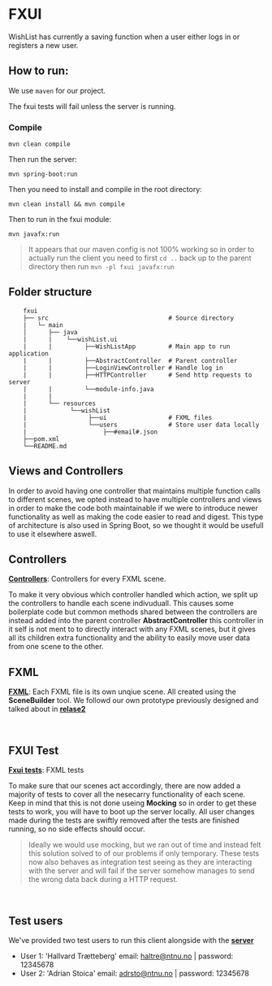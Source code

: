 # FXUI

WishList has currently a saving function when a user either logs in or registers a new user.

## How to run:

We use `maven` for our project.

The fxui tests will fail unless the server is running.

### Compile

`mvn clean compile`

Then run the server:

`mvn spring-boot:run`

Then you need to install and compile in the root directory:

`mvn clean install && mvn compile`

Then to run in the fxui module:

`mvn javafx:run`

> It appears that our maven config is not 100% working so in order to actually run the client you need to first `cd ..` back up to the parent directory then run `mvn -pl fxui javafx:run`

## Folder structure

        fxui
        ├── src                                 # Source directory
        |   └─ main
        │      ├── java
        |      |    └──wishList.ui
        |      |         ├──WishListApp         # Main app to run application
        |      |         ├──AbstractController  # Parent controller
        |      |         ├──LoginViewController # Handle log in
        |      |         ├──HTTPController      # Send http requests to server
        |      |         └──module-info.java
        |      |
        |      └── resources
        |            └──wishList
        |                 ├──ui                 # FXML files
        |                 └──users              # Store user data locally
        |                     ├──#email#.json
        ├──pom.xml
        └──README.md

## Views and Controllers

In order to avoid having one controller that maintains multiple function calls to different scenes, we opted instead to
have multiple controllers and views in order to make the code both maintainable if we were to introduce newer
functionality as well as making the code easier to read and digest. This type of architecture is also used in Spring
Boot, so we thought it would be usefull to use it elsewhere aswell.

## Controllers

[**Controllers**](./wishList/fxui/src/main/java/wishList/ui): Controllers for every FXML scene.

To make it very obvious which controller handled which action, we split up the controllers to handle each scene indivuduall. This causes some boilerplate code but common methods shared between the controllers are instead added into the parent controller **AbstractController** this controller in it self is not ment to to directly interact with any FXML scenes, but it gives all its children extra functionality and the ability to easily move user data from one scene to the other.

## FXML

[**FXML**](./wishList/fxui/src/main/resources/wishList/ui): Each FXML file is its own unqiue scene. All created using the **SceneBuilder** tool. We followd our own prototype previously designed and talked about in [**relase2**](../../docs/release2/README.md)

<br />

## FXUI Test

[**Fxui tests**](./wishList/fxui/src/test/java/wishList): FXML tests

To make sure that our scenes act accordingly, there are now added a majority of tests to cover all the nesecarry functionality of each scene. Keep in mind that this is not done useing **Mocking** so in order to get these tests to work, you will have to boot up the server locally. All user changes made during the tests are swiftly removed after the tests are finished running, so no side effects should occur.

> Ideally we would use mocking, but we ran out of time and instead felt this solution solved to of our problems if only temporary. These tests now also behaves as integration test seeing as they are interacting with the server and will fail if the server somehow manages to send the wrong data back during a HTTP request.

<br />

## Test users

We've provided two test users to run this client alongside with the [**server**](../rest/README.md)

- User 1: 'Hallvard Trætteberg' email: haltre@ntnu.no | password: 12345678
- User 2: 'Adrian Stoica' email: adrsto@ntnu.no | password: 12345678
